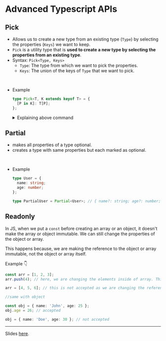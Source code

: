 # Advanced Typescript APIs

## Pick

- Allows us to create a new type from an existing type (`Type`) by selecting the properties (`Keys`) we want to keep.
  <br>
- `Pick` is a utility type that is **used to create a new type by selecting the properties from an existing type**.
  <br>
- Syntax: `Pick<Type, Keys>`
  - `Type`: The type from which we want to pick the properties.
  - `Keys`: The union of the keys of `Type` that we want to pick.

<br>

- Example

  ```ts
  type Pick<T, K extends keyof T> = {
    [P in K]: T[P];
  };
  ```

  <details>
    <summary>Explaining above command</summary>

  - `T` is the type from which we want to pick the properties.
  - `K` is the union of the keys of `T` that we want to pick. In simple words, it is the list of properties we want to keep.
  - `P in K` is a mapped type that iterates over each key in `K`. For eg: if `K` is `name`, then `P in K` will iterate over `name`.
  - `T[P]` is the type of the property `P` in `T`. For eg: if `P` is `name`, then `T[P]` is the type of `name` property in `T` which is `string`.
  </details>

## Partial

- makes all properties of a type optional.
- creates a type with same properties but each marked as optional.

<br>

- Example
  ```ts
  type User = {
    name: string;
    age: number;
  };

  type PartialUser = Partial<User>; // { name?: string; age?: number; }
  ```

## Readonly

In JS, when we put a `const` before creating an array or an object, it doesn't make the array or object immutable. We can still change the properties of the object or array.

This happens because, we are making the reference to the object or array immutable, not the object or array itself.

Example 👇

```ts
const arr = [1, 2, 3];
arr.push(4); // here, we are changing the elements inside of array. This is accepted.

arr = [4, 5, 6]; // this is not accepted as we are changing the reference of the array.

//same with object

const obj = { name: 'John', age: 25 };
obj.age = 26; // accepted

obj = { name: 'Doe', age: 30 }; // not accepted
```

---

Slides [here](https://projects.100xdevs.com/tracks/ts-hard/ts-hard-1).